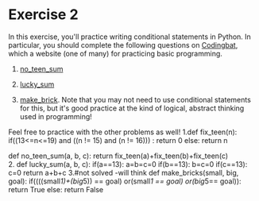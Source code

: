 # Exercise 2

In this exercise, you'll practice writing conditional statements in Python. In particular, you should complete the following questions on [Codingbat](http://codingbat.com/python), which a website (one of many) for practicing basic programming.

1. [no_teen_sum](http://codingbat.com/prob/p100347)

2. [lucky_sum](http://codingbat.com/prob/p107863)

3. [make_brick](http://codingbat.com/prob/p118406). Note that you may not need to use conditional statements for this, but it's good practice at the kind of logical, abstract thinking used in programming!

Feel free to practice with the other problems as well!
1.def fix_teen(n):
  if((13<=n<=19) and ((n != 15) and (n != 16))) :
    return 0
  else: 
    return n
  
def no_teen_sum(a, b, c):
  return fix_teen(a)+fix_teen(b)+fix_teen(c)  
2.
def lucky_sum(a, b, c):
  if(a==13):
     a=b=c=0
  if(b==13):
     b=c=0
  if(c==13):
    c=0
  return a+b+c
 3.#not solved -will think
def make_bricks(small, big, goal):
  if((((small*1)+(big*5)) == goal) or(small*1 == goal) or(big*5== goal)):
    return True
  else:
    return False
 
